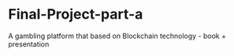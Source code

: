 # Final-Project-part-a
A gambling platform that based on Blockchain technology - book + presentation
